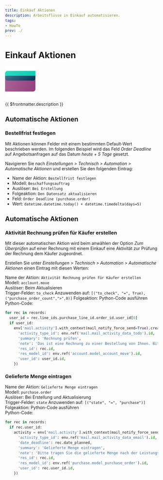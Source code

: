```yaml
---
title: Einkauf Aktionen
description: Arbeitsflüsse in Einkauf automatisieren.
tags:
- HowTo
prev: ./
---
```

# Einkauf Aktionen
![icons_odoo_purchase](attachments/icons_odoo_purchase.png)

{{ $frontmatter.description }}

## Automatische Aktionen

### Bestellfrist festlegen

Mit Aktionen können Felder mit einem bestimmten Default-Wert beschrieben werden. Im folgenden Beispiel wird das Feld *Order Deadline* auf Angebotsanfragen auf das Datum *heute + 5 Tage* gesetzt.

Navigieren Sie nach *Einstellungen > Technisch > Automation > Automatische Aktionen* und erstellen Sie den folgenden Eintrag:

* Name der Aktion: `Bestellfrist festlegen`
* Modell: `Beschaffungsauftrag`
* Auslöser: `Bei Erstellung`
* Folgeaktion: `Den Datensatz aktualisieren`
* Feld: `Order Deadline (purchase.order)`
* Wert: `datetime.datetime.today() + datetime.timedelta(days=5)`

## Automatische Aktionen

### Aktivität Rechnung prüfen für Käufer erstellen

Mit dieser automatischen Aktion wird beim anwählen der Option *Zum Überprüfen* auf einer Rechnung mit einem Einkauf eine Aktivität zur Prüfung der Rechnung dem Käufer zugeordnet.

Erstellen Sie unter *Einstellungen > Technisch > Automation > Automatische Aktionen* einen Eintrag mit diesen Werten:

Name der Aktion: `Aktivität Rechnung prüfen für Käufer erstellen`\
Modell: `acclount.move`\
Auslöser: Beim Aktualisieren\
Trigger-Felder: `to_check`
Anzuwenden auf: `[("to_check", "=", True),("purchase_order_count",">",0)]`
Folgeaktion: Python-Code ausführen\
Python-Code:

```python
for rec in records:
  user_id = rec.line_ids.purchase_line_id.order_id.user_id[0]
  if user_id:
    env['mail.activity'].with_context(mail_notify_force_send=True).create({
      'activity_type_id': env.ref('mail.mail_activity_data_todo').id,
      'summary': 'Rechnung prüfen',
      'note': 'Das ist eine Rechnung zu einer Bestellung von Ihnen. Bitte überprüfen Sie die Rechunung und wählen Sie "Als geprüft markieren".',
      'res_id': rec.id,
      'res_model_id': env.ref('account.model_account_move').id,
      'user_id': user_id.id,
    })
```

### Gelieferte Menge eintragen

Name der Aktion: `Gelieferte Menge eintragen`\
Modell: `purchase.order`\
Auslöser: Bei Erstellung und Aktualisierung\
Trigger-Felder: `state`
Anzuwenden auf: `[("state", "=", "purchase")]`
Folgeaktion: Python-Code ausführen\
Python-Code:

```python
for rec in records:
  if rec.user_id:
    activity = env['mail.activity'].with_context(mail_notify_force_send=True).create({
      'activity_type_id': env.ref('mail.mail_activity_data_email').id,
      'date_deadline': rec.date_planned,
      'summary': 'Gelieferte Menge eintragen',
      'note': 'Bitte tragen Sie die gelieferte Menge nach der Leistungserbringung ein.',
      'res_id': rec.id,
      'res_model_id': env.ref('purchase.model_purchase_order').id,
      'user_id': rec.user_id.id,
    })
```